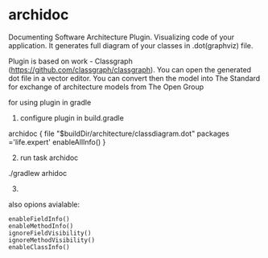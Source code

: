 # archidoc
Documenting Software Architecture Plugin.
Visualizing code of your application. 
It generates full diagram of your classes in .dot(graphviz) file.

Plugin is based on work - Classgraph (https://github.com/classgraph/classgraph). 
You can open the generated dot file in a vector editor. 
You can convert then the model into The Standard for exchange of architecture models from The Open Group

for using plugin in gradle

1) configure plugin in build.gradle

archidoc {
    file  "$buildDir/architecture/classdiagram.dot"
    packages ='life.expert'
    enableAllInfo()
}

2) run task archidoc

./gradlew arhidoc

3)
also opions avialable:

    enableFieldInfo()
    enableMethodInfo()      
    ignoreFieldVisibility() 
    ignoreMethodVisibility()    
    enableClassInfo()  
